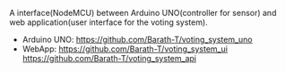 A interface(NodeMCU) between Arduino UNO(controller for sensor) and web application(user interface for the voting system).
- Arduino UNO: https://github.com/Barath-T/voting_system_uno
- WebApp: https://github.com/Barath-T/voting_system_ui
        https://github.com/Barath-T/voting_system_api
